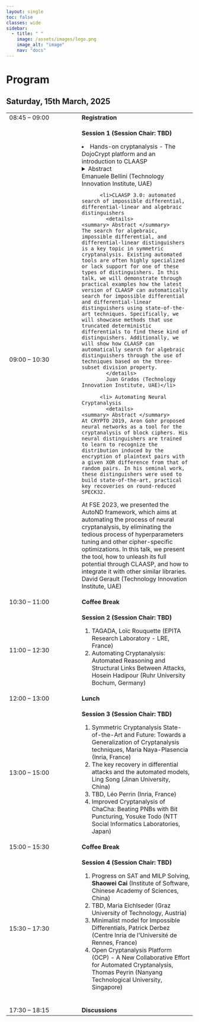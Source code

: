 ```yaml
---
layout: single
toc: false
classes: wide
sidebar:  
  - title: " "   
    image: /assets/images/logo.png
    image_alt: "image"
    nav: "docs"
---
```



# Program 

## Saturday, 15th March, 2025
<table>
    <tr>
        <td width="180">08:45 – 09:00</td>
        <td><b>Registration</b></td>
    </tr>
    <tr>
        <td>09:00 – 10:30</td>
        <td><p><b>Session 1 (Session Chair: TBD)</b></p>
          <il>
          <li> Hands-on cryptanalysis - The DojoCrypt platform and an introduction to CLAASP
            <details>
    <summary> Abstract </summary>
    In this tutorial, we introduce DojoCrypt, an experimental cloud-based platform designed to streamline cryptography and cryptanalysis research and development. Offering a pre-configured environment with powerful tools—including cryptanalysis frameworks (e.g. CLAASP, TAGADA, CASCADA, CryptoSMT), hacking utilities (e.g. John-the-Reaper, Hashcat), mathematical libraries (e.g. SageMath), and AI-powered solutions—DojoCrypt eliminates the complexity of software setup and resource management. 
To showcase DojoCrypt’s capabilities for both teaching and research, we demonstrate its integration with the CLAASP library—a SageMath-based suite designed to simplify the analysis of symmetric primitives. After a brief overview of CLAASP, we implement a basic toy cipher and execute various cryptanalysis routines, such as statistical testing, linear/differential trail searches, algebraic modeling, and result visualization, all achieved in a few lines of code.
            </details>
            Emanuele Bellini (Technology Innovation Institute, UAE)</li>    
            
          <li>CLAASP 3.0: automated search of impossible differential, differential-linear and algebraic distinguishers
            <details>
    <summary> Abstract </summary>
    The search for algebraic, impossible differential, and differential-linear distinguishers is a key topic in symmetric cryptanalysis. Existing automated tools are often highly specialized or lack support for one of these types of distinguishers. In this talk, we will demonstrate through practical examples how the latest version of CLAASP can automatically search for impossible differential and differential-linear distinguishers using state-of-the-art techniques. Specifically, we will showcase methods that use truncated deterministic differentials to find these kind of distinguishers. Additionally, we will show how CLAASP can automatically search for algebraic distinguishers through the use of techniques based on the three-subset division property. 
            </details>
            Juan Grados (Technology Innovation Institute, UAE)</li>    
            
          <li> Automating Neural Cryptanalysis     
            <details>
    <summary> Abstract </summary>
    At CRYPTO 2019, Aron Gohr proposed neural networks as a tool for the cryptanalysis of block ciphers. His neural distinguishers are trained to learn to recognize the distribution induced by the encryption of plaintext pairs with a given XOR difference from that of random pairs. In his seminal work, these distinguishers were used to build state-of-the-art, practical key recoveries on round-reduced SPECK32.
At FSE 2023, we presented the AutoND framework, which aims at automating the process of neural cryptanalysis, by eliminating the tedious process of hyperparameters tuning and other cipher-specific optimizations. In this talk, we present the tool, how to unleash its full potential through CLAASP, and how to integrate it with other similar libraries.
            </details>
            David Gerault (Technology Innovation Institute, UAE)</li>
          </il>
        </td>
    </tr>
    <tr>
        <td>10:30 – 11:00</td>
        <td><b>Coffee Break</b></td>
    </tr>
      <tr>
        <td>11:00 – 12:30</td>
        <td><p><b>Session 2 (Session Chair: TBD) </b></p>
          <ol>
          <li>TAGADA, Loïc Rouquette (EPITA Research Laboratory - LRE, France)</li>
          <li>Automating Cryptanalysis: Automated Reasoning and Structural Links Between Attacks, Hosein Hadipour (Ruhr University Bochum, Germany)</li>
          </ol>
        </td>
    </tr>
      <tr>
        <td>12:00 – 13:00</td>
        <td><b>Lunch </b></td>
    </tr>
      <tr>
        <td>13:00 – 15:00</td>
        <td><p><b>Session 3 (Session Chair: TBD) </b></p>
          <ol>
          <li>Symmetric Cryptanalysis State-of-the-Art and Future: Towards a Generalization of Cryptanalysis techniques, María Naya-Plasencia (Inria, France)</li>
          <li>The key recovery in differential attacks and the automated models, Ling Song (Jinan University, China)</li>
          <li>TBD, Léo Perrin (Inria, France)</li>
          <li>Improved Cryptanalysis of ChaCha: Beating PNBs with Bit Puncturing, Yosuke Todo (NTT Social Informatics Laboratories, Japan)</li>
          </ol>
        </td>
    </tr>
      <tr>
        <td>15:00 – 15:30</td>
        <td><b>Coffee Break </b></td>
    </tr>
      <tr>
        <td>15:30 – 17:30</td>
        <td><p><b>Session 4 (Session Chair: TBD) </b></p>
          <ol>
          <li>Progress on SAT and MILP Solving, **Shaowei Cai** (Institute of Software, Chinese Academy of Sciences, China)</li>
          <li>TBD, Maria Eichlseder (Graz University of Technology, Austria)</li>
          <li>Minimalist model for Impossible Differentials, Patrick Derbez (Centre Inria de l'Université de Rennes, France)</li>
          <li>Open Cryptanalysis Platform (OCP) -  A New Collaborative Effort for Automated Cryptanalysis, Thomas Peyrin (Nanyang Technological University, Singapore)</li>  
          </ol>
        </td>
    </tr>
    <tr>
        <td>17:30 – 18:15</td>
        <td><b>Discussions </b></td>
    </tr>
</table>




